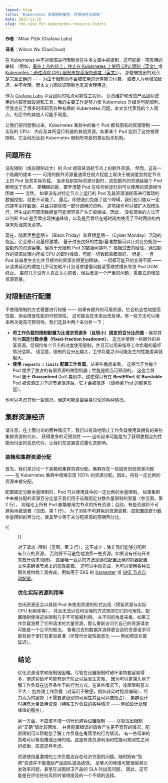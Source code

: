 ```yaml
---
layout: blog
title: "Kubernetes 资源限制案例：可预测性与效率"
date: 2023-11-16
slug: the-case-for-kubernetes-resource-limits
---
```


<!--
layout: blog
title: "The Case for Kubernetes Resource Limits: Predictability vs. Efficiency"
date: 2023-11-16
slug: the-case-for-kubernetes-resource-limits
-->

**作者**：Milan Plžík (Grafana Labs)
<!--
**Author:** Milan Plžík (Grafana Labs)
-->

**译者**：Wilson Wu (DaoCloud)

<!--
There’s been quite a lot of posts suggesting that not using Kubernetes resource limits might be a fairly useful thing (for example, [For the Love of God, Stop Using CPU Limits on Kubernetes](https://home.robusta.dev/blog/stop-using-cpu-limits/) or [Kubernetes: Make your services faster by removing CPU limits](https://erickhun.com/posts/kubernetes-faster-services-no-cpu-limits/) ). The points made there are totally valid – it doesn’t make much sense to pay for compute power that will not be used due to limits, nor to artificially increase latency. This post strives to argue that limits have their legitimate use as well.
-->
在 Kubernetes 中不对资源进行限制曾在许多文章中被提到，这可能是一项有用的举措
（例如，[看在上帝的份上，停止在 Kubernetes 上使用 CPU 限制（英文）](https://home.robusta.dev/blog/stop-using-cpu-limits/)或
[Kubernetes：通过消除 CPU 限制来提高服务速度（英文）](https://erickhun.com/posts/kubernetes-faster-services-no-cpu-limits/)）。
那些被提出的观点是完全正确的 —— 为由于限制而不会被使用的计算能力付费，
或者人为地增加延迟，并不合理。而本文力图论证限制也有其合理用途。

<!--
As a Site Reliability Engineer on the [Grafana Labs](https://grafana.com/) platform team, which maintains and improves internal infrastructure and tooling used by the product teams, I primarily try to make Kubernetes upgrades as smooth as possible. But I also spend a lot of time going down the rabbit hole of various interesting Kubernetes issues. This article reflects my personal opinion, and others in the community may disagree.
-->
作为 [Grafana Labs](https://grafana.com/) 平台团队的站点可靠性工程师，
负责维护和改进产品团队使用的内部基础设施和工具，我的主要工作是努力使 Kubernetes 升级尽可能顺利。
但我也花了很多时间研究各种有趣的 Kubernetes 问题。本文仅代表我的个人观点，社区中的其他人可能不同意。

<!--
Let’s flip the problem upside down. Every pod in a Kubernetes cluster has inherent resource limits – the actual CPU, memory, and other resources of the machine it’s running on. If those physical limits are reached by a pod, it will experience throttling similar to what is caused by reaching Kubernetes limits.
-->
让我们把问题倒过来。Kubernetes 集群中的每个 Pod 都有固有的资源限制 —— 实际的 CPU、
内存及其所运行机器的其他资源。如果某个 Pod 达到了这些物理限制，它会经历达到 Kubernetes 限制所导致的类似扼杀机制。

<!--
## The problem
-->
## 问题所在

<!--
Pods without (or with generous) limits can easily consume the extra resources on the node. This, however, has a hidden cost – the amount of extra resources available often heavily depends on pods scheduled on the particular node and their actual load. These extra resources make each pod a special snowflake when it comes to real resource allocation. Even worse, it’s fairly hard to figure out the resources that the pod had at its disposal at any given moment – certainly not without unwieldy data mining of pods running on a particular node, their resource consumption, and similar. And finally, even if we pass this obstacle, we can only have data sampled up to a certain rate and get profiles only for a certain fraction of our calls. This can be scaled up, but the amount of observability data generated might easily reach diminishing returns. Thus, there’s no easy way to tell if a pod had a quick spike and for a short period of time used twice as much memory as usual to handle a request burst.
-->
没有限制（或有限制过大）的 Pod 很容易消耗节点上的额外资源。
然而，这有一个隐藏的成本 —— 可用的额外资源量通常在很大程度上取决于被调度到特定节点上的 Pod 及其实际负载。
当涉及到实际资源分配时，这些额外的资源给每个 Pod 都增加了负担。
更糟糕的是，要弄清楚 Pod 在任何给定时刻可以使用的资源相当困难 —— 当然，
如果没有对特定节点上运行的 Pod 及其资源消耗等进行繁琐的数据挖掘，就更不可能了。
最后，即使我们克服了这个障碍，我们也只能以一定的速率采样数据，并且只能获取一部分调用的资料。
这项操作可以被扩大规模执行，但生成的可观测数据量可能很容易产生汇报缩减。因此，
没有简单的方法可以判断 Pod 是否曾出现快速峰值，以及是否曾经在短时间内使用了平时两倍的内存来处理突发请求。

<!--
Now, with Black Friday and Cyber Monday approaching, businesses expect a surge in traffic. Good performance data/benchmarks of the past performance allow businesses to plan for some extra capacity. But is data about pods without limits reliable? With memory or CPU instant spikes handled by the extra resources, everything might look good according to past data. But once the pod bin-packing changes and the extra resources get more scarce, everything might start looking different – ranging from request latencies rising negligibly to requests slowly snowballing and causing pod OOM kills. While almost no one actually cares about the former, the latter is a serious issue that requires instant capacity increase.
-->
现在，随着黑色星期五（Black Friday）和赛博星期一（Cyber Monday）活动的临近，企业预计流量将激增。
基于过去良好的性能/基准数据可以针对业务规划一些额外的资源容量。但基于无限制 Pod 的数据可靠吗？
根据过去的经验，通过额外的资源处理内存或 CPU 的即时峰值，可能一切看起来都很好。
但是，一旦 Pod 装箱发生变化并且额外的资源变得更加稀缺，
一切都可能开始变得不同 —— 从请求延迟的增加几乎可忽略不计到请求缓慢问题滚雪球式增长导致 Pod OOM 终止。
虽然几乎没有人真正关心前者，但后者是一个严重的问题，需要立即增加资源容量。

<!--
## Configuring the limits
-->
## 对限制进行配置

<!--
Not using limits takes a tradeoff – it opportunistically improves the performance if there are extra resources available, but lowers predictability of the performance, which might strike back in the future. There are a few approaches that can be used to increase the predictability again. Let’s pick two of them to analyze:
-->
不使用限制的方式需要进行权衡 —— 如果有额外的可用资源，它会机会性地提高性能，但会降低性能的可预测性，
这可能会在未来出现反弹。有一些方法可以用来再次提高可预测性。我们选其中两个来分析一下：

<!--
- **Configure workload limits to be a fixed (and small) percentage more than the requests** – I'll call it _fixed-fraction headroom_. This allows the use of some extra shared resources, but keeps the per-node overcommit bound and can be taken to guide worst-case estimates for the workload. Note that the bigger the limits percentage is, the bigger the variance in the performance that might happen across the workloads.
- **Configure workloads with `requests` = `limits`**. From some point of view, this is equivalent to giving each pod its own tiny machine with constrained resources; the performance is fairly predictable. This also puts the pod into the _Guaranteed_ QoS class, which makes it get evicted only after _BestEffort_ and _Burstable_ pods have been evicted by a node under resource pressure (see [Quality of Service for Pods](/docs/concepts/workloads/pods/pod-qos/)).
-->
- **将工作负载的限制配置为比请求资源多（且较小）固定的百分比的值** – 我将其称为**固定分数余量（fixed-fraction headroom）**。
  这允许使用一些额外的共享资源，但保持每个节点的过度使用限制，并且可以用来指导工作负载的最坏情况估算。
  请注意，限制的百分比越大，工作负载之间可能发生的性能差异就越大。
- **使用 `requests` = `limits` 配置工作负载**。从某些角度来看，
  这相当于为每个 Pod 提供了独占的有限资源的微型机器；性能是相当可预测的。
  这也会将 Pod 置于 **Guaranteed** QoS 类别中，这使得只有在 **BestEffort**
  和 **Burstable** Pod 被资源压力下的节点驱逐后，它才会被驱逐
  （请参阅 [Pod 的服务质量](/zh-cn/docs/concepts/workloads/pods/pod-qos/)）。

<!--
Some other cases might also be considered, but these are probably the two simplest ones to discuss.
-->
也可以考虑其他一些情况，但这可能是最容易讨论的两种情况。

<!--
## Cluster resource economy
-->
## 集群资源经济

<!--
Note that in both cases discussed above, we’re effectively preventing the workloads from using some cluster resources it has at the cost of getting more predictability – which might sound like a steep price to pay for a bit more stable performance. Let’s try to quantify the impact there.
-->
请注意，在上面讨论的两种情况下，我们以有效地阻止工作负载使用其拥有的某些集群资源的代价，
获得更多的可预测性 —— 这听起来可能是为了获得更稳定的性能而付出的高昂代价。让我们在这里尝试量化其影响。

<!--
### Bin-packing and cluster resource allocation
-->
### 装箱和集群资源分配

<!--
Firstly, let’s discuss bin-packing and cluster resource allocation. There’s some inherent cluster inefficiency that comes to play – it’s hard to achieve 100% resource allocation in a Kubernetes cluster. Thus, some percentage will be left unallocated.
-->
首先，我们来讨论一下装箱和集群资源分配。集群存在一些固有的低效率问题 —— 在 Kubernetes
集群中很难实现 100% 的资源分配。因此，将有一定比例的资源未被分配。

<!--
When configuring fixed-fraction headroom limits, a proportional amount of this will be available to the pods. If the percentage of unallocated resources in the cluster is lower than the constant we use for setting fixed-fraction headroom limits (see the figure, line 2), all the pods together are able to theoretically use up all the node’s resources; otherwise there are some resources that will inevitably be wasted (see the figure, line 1). In order to eliminate the inevitable resource waste, the percentage for fixed-fraction headroom limits should be configured so that it’s at least equal to the expected percentage of unallocated resources.
-->
配置固定分数余量限制时，Pod 可以使用其中的一定比例的余量限制。
如果集群中未被分配的资源百分比低于我们用于设置固定分数余量限制的常量（参见图，第 2 行），
则理论上所有 Pod 都能够用完节点的所有资源；否则，有些资源将不可避免地被浪费（见图，第 1 行）。
为了消除不可避免的资源浪费，应配置固定分数余量限制的百分比，使其至少等于未分配资源的预期百分比。

<!--
{{<figure alt="Chart displaying various requests/limits configurations" width="40%" src="requests-limits-configurations.svg">}}
-->
{{<figure alt="显示各种请求/限制配置的图表" width="40%" src="requests-limits-configurations.svg">}}

<!--
For requests = limits (see the figure, line 3), this does not hold: Unless we’re able to allocate all node’s resources, there’s going to be some inevitably wasted resources. Without any knobs to turn on the requests/limits side, the only suitable approach here is to ensure efficient bin-packing on the nodes by configuring correct machine profiles. This can be done either manually or by using a variety of cloud service provider tooling – for example [Karpenter](https://karpenter.sh/) for EKS or [GKE Node auto provisioning](https://cloud.google.com/kubernetes-engine/docs/how-to/node-auto-provisioning).
-->
对于请求=限制（见图，第 3 行），这不成立：除非我们能够分配所有节点的资源，
否则将不可避免地浪费一些资源。如果没有任何开关来放开请求/限制，
这里唯一合适的方法是通过配置正确的机器配置文件来确保节点上的高效装箱。
这可以手动完成，也可以使用各种云服务提供商工具完成，例如用于 EKS 的 [Karpenter](https://karpenter.sh/)
或 [GKE 节点自动配置](https://cloud.google.com/kubernetes-engine/docs/how-to/node-auto-provisioning)。

<!--
### Optimizing actual resource utilization
-->
### 优化实际资源利用率

<!--
Free resources also come in the form of unused resources of other pods (reserved vs. actual CPU utilization, etc.), and their availability can’t be predicted in any reasonable way. Configuring limits makes it next to impossible to utilize these. Looking at this from a different perspective, if a workload wastes a significant amount of resources it has requested, re-visiting its own resource requests might be a fair thing to do. Looking at past data and picking more fitting resource requests might help to make the packing more tight (although at the price of worsening its performance – for example increasing long tail latencies).
-->
空闲资源还会以其他 Pod 未使用资源的形式出现（预留资源与实际 CPU 利用率等），
并且无法以任何合理的方式预测它们的可用性。配置限制使得这些限制几乎不可能被利用。
从不同的角度来看，如果工作负载浪费了它所请求的大量资源，那么重新访问它自己的资源请求可能是一个公平的做法。
查看过去的数据并选择更合适的资源请求可能有助于使打包更加紧凑（尽管代价是性能恶化 —— 例如增加长尾延迟）。

<!--
## Conclusion
-->
## 结论

<!--
Optimizing resource requests and limits is hard. Although it’s much easier to break things when setting limits, those breakages might help prevent a catastrophe later by giving more insights into how the workload behaves in bordering conditions. There are cases where setting limits makes less sense: batch workloads (which are not latency-sensitive – for example non-live video encoding), best-effort services (don’t need that level of availability and can be preempted), clusters that have a lot of spare resources by design (various cases of specialty workloads – for example services that handle spikes by design).
-->
优化资源请求和限制很困难。尽管在设置限制时破坏事物要容易得多，但这些破坏可能有助于防止以后发生灾难，
因为可以更深入地了解工作负载在边界条件下的行为方式。在某些情况下，设置限制意义不大：
批处理工作负载（对延迟不敏感，例如非实时视频编码）、尽力而为的服务（不需要该级别的可用性并且可以被抢占）、
集群设计时拥有大量备用资源（特殊工作负载的各种情况 —— 例如设计处理峰值的服务）。

<!--
On the other hand, setting limits shouldn’t be avoided at all costs – even though figuring out the "right” value for limits is harder and configuring a wrong value yields less forgiving situations. Configuring limits helps you learn about a workload’s behavior in corner cases, and there are simple strategies that can help when reasoning about the right value. It’s a tradeoff between efficient resource usage and performance predictability and should be considered as such.
-->
另一方面，不应该不惜一切代价避免设置限制 —— 尽管找出限制的“正确”值比较困难，
并且配置错误的值会产生更不宽容的情况。配置限制可以帮助您了解工作负载在角落里的行为情况，
有一些简单的策略可以帮助推理正确的值。这是有效资源利用和性能可预测性之间的权衡，应该这样考虑。

<!--
There’s also an economic aspect of workloads with spiky resource usage. Having “freebie” resources always at hand does not serve as an incentive to improve performance for the product team. Big enough spikes might easily trigger efficiency issues or even problems when trying to defend a product’s SLA – and thus, might be a good candidate to mention when assessing any risks.
-->
资源使用量激增的工作负载还存在经济方面的问题。随时拥有“免费”资源并不能激励产品团队提高绩效。
足够大的峰值可能很容易引发效率问题，甚至在试图捍卫产品的 SLA 时出现问题，
因此，这可能是在评估任何风险时值得提及的一个不错的选择。
